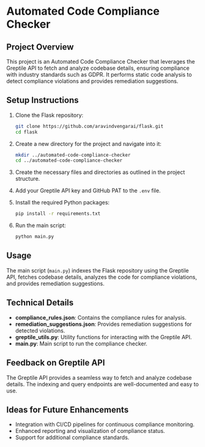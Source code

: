 # Automated Code Compliance Checker

## Project Overview
This project is an Automated Code Compliance Checker that leverages the Greptile API to fetch and analyze codebase details, ensuring compliance with industry standards such as GDPR. It performs static code analysis to detect compliance violations and provides remediation suggestions.

## Setup Instructions
1. Clone the Flask repository:
    ```bash
    git clone https://github.com/aravindvengarai/flask.git
    cd flask
    ```

2. Create a new directory for the project and navigate into it:
    ```bash
    mkdir ../automated-code-compliance-checker
    cd ../automated-code-compliance-checker
    ```

3. Create the necessary files and directories as outlined in the project structure.

4. Add your Greptile API key and GitHub PAT to the `.env` file.

5. Install the required Python packages:
    ```bash
    pip install -r requirements.txt
    ```

6. Run the main script:
    ```bash
    python main.py
    ```

## Usage
The main script (`main.py`) indexes the Flask repository using the Greptile API, fetches codebase details, analyzes the code for compliance violations, and provides remediation suggestions.

## Technical Details
- **compliance_rules.json**: Contains the compliance rules for analysis.
- **remediation_suggestions.json**: Provides remediation suggestions for detected violations.
- **greptile_utils.py**: Utility functions for interacting with the Greptile API.
- **main.py**: Main script to run the compliance checker.

## Feedback on Greptile API
The Greptile API provides a seamless way to fetch and analyze codebase details. The indexing and query endpoints are well-documented and easy to use.

## Ideas for Future Enhancements
- Integration with CI/CD pipelines for continuous compliance monitoring.
- Enhanced reporting and visualization of compliance status.
- Support for additional compliance standards.
